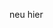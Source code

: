 neu hier

<!---
the-recks/the-recks is a ✨ special ✨ repository because its `README.md` (this file) appears on your GitHub profile.
You can click the Preview link to take a look at your changes.
--->
